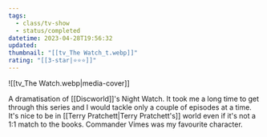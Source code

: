 ```yaml
---
tags:
  - class/tv-show
  - status/completed
datetime: 2023-04-28T19:56:32
updated: 
thumbnail: "[[tv_The Watch_t.webp]]"
rating: "[[3-star|⭐️⭐️⭐️]]"
---
```

![[tv_The Watch.webp|media-cover]]

A dramatisation of [[Discworld]]'s Night Watch. It took me a long time to get through this series and I would tackle only a couple of episodes at a time. It's nice to be in [[Terry Pratchett|Terry Pratchett's]] world even if it's not a 1:1 match to the books. Commander Vimes was my favourite character.